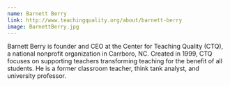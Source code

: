 ```yaml
---
name: Barnett Berry
link: http://www.teachingquality.org/about/barnett-berry
image: BarnettBerry.jpg
---
```


Barnett Berry is founder and CEO at the Center for Teaching Quality (CTQ), a national nonprofit organization in Carrboro, NC. Created in 1999, CTQ focuses on supporting teachers transforming teaching for the benefit of all students. He is a former classroom teacher, think tank analyst, and university professor.
